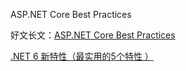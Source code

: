 ASP.NET Core Best Practices

好文长文：[ASP.NET Core Best Practices](https://learn.microsoft.com/en-us/aspnet/core/fundamentals/best-practices?view=aspnetcore-6.0)


[.NET 6 新特性（最实用的5个特性 ）](https://zhuanlan.zhihu.com/p/489460067)


